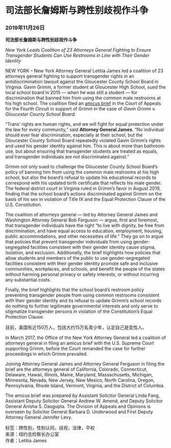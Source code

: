 # 司法部长詹姆斯与跨性别歧视作斗争

### 2019年11月26日

**司法部长詹姆斯与跨性别歧视作斗争**

_New York Leads Coalition of 23 Attorneys General Fighting to Ensure Transgender Students Can Use Restrooms in Line with Their Gender Identity_

NEW YORK – New York Attorney General Letitia James led a coalition of 23 attorneys general fighting to support transgender rights in an antidiscrimination lawsuit against the Gloucester County School Board in Virginia. Gavin Grimm, a former student at Gloucester High School, sued the local school board in 2015 — when he was still a student — for discrimination that banned him from using the common male restrooms at his high school. The coalition filed an [amicus brief](https://zh.ag.ny.gov/sites/default/files/11.26.19_grimm_v._gloucester_county_school_board_-_amicus_brief_as_filed.pdf) in the Court of Appeals for the Fourth Circuit in support of Grimm in the case of _Gavin Grimm v. Gloucester County School Board._  

“Trans’ rights are human rights, and we will fight for equal protection under the law for every community,” said **Attorney General James**. “No individual should ever fear discrimination, especially at their school, but the Gloucester County School Board repeatedly violated Gavin Grimm’s rights and used his gender identity against him. This is about more than bathroom use, but about ensuring that transgender students are treated as equals, and transgender individuals are not discriminated against.”

Grimm not only sued to challenge the Gloucester County School Board’s policy of banning him from using the common male restrooms at his high school, but also the board’s refusal to update his educational records to correspond with his updated birth certificate that reflects his male gender. The federal district court in Virginia ruled in Grimm’s favor in August 2019, finding that the school board’s actions discriminated against Grimm on the basis of his sex in violation of Title IX and the Equal Protection Clause of the U.S. Constitution.

The coalition of attorneys general — led by Attorney General James and Washington Attorney General Bob Ferguson — argue, first and foremost, that transgender individuals have the right “to live with dignity, be free from discrimination, and have equal access to education, employment, housing, public accommodations, and other necessities of life.” They go on to argue that policies that prevent transgender individuals from using gender-segregated facilities consistent with their gender identity cause stigma, isolation, and exclusion. Additionally, the brief highlights how policies that allow students and members of the public to use gender-segregated facilities consistent with their gender identity promote safe and inclusive communities, workplaces, and schools, and benefit the people of the states without harming personal privacy or safety interests, or without incurring any substantial costs.

Finally, the brief highlights that the school board’s restroom policy preventing transgender people from using common restrooms consistent with their gender identity and its refusal to update Grimm’s school records do nothing to further legitimate governmental interests and only serve to stigmatize transgender persons in violation of the Constitution’s Equal Protection Clause.

目前，美国有近150万人，包括大约15万名青少年，认定自己是变性人。

In March 2017, the Office of the New York Attorney General led a coalition of attorneys general in filing an amicus brief with the U.S. Supreme Court supporting Grimm, before the Court remanded the case for further proceedings in which Grimm prevailed.

Joining Attorney General James and Attorney General Ferguson in filing the brief are the attorneys general of California, Colorado, Connecticut, Delaware, Hawaii, Illinois, Maine, Maryland, Massachusetts, Michigan, Minnesota, Nevada, New Jersey, New Mexico, North Carolina, Oregon, Pennsylvania, Rhode Island, Vermont, Virginia, and the District of Columbia.

The amicus brief was prepared by Assistant Solicitor General Linda Fang, Assistant Deputy Solicitor General Andrew W. Amend, and Deputy Solicitor General Anisha S. Dasgupta. The Division of Appeals and Opinions is overseen by Solicitor General Barbara D. Underwood and First Deputy Attorney General Jennifer Levy.

标签：跨性别，性别认同，歧视，法律，平权  
来源：纽约总检察长办公室  
作者：Letitia James  